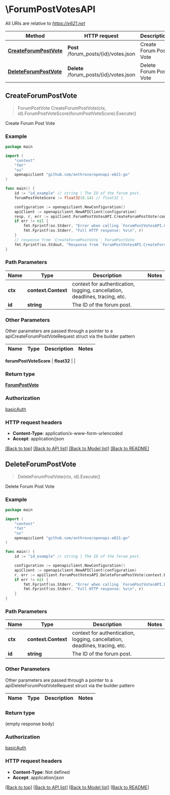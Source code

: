 # \ForumPostVotesAPI

All URIs are relative to *https://e621.net*

Method | HTTP request | Description
------------- | ------------- | -------------
[**CreateForumPostVote**](ForumPostVotesAPI.md#CreateForumPostVote) | **Post** /forum_posts/{id}/votes.json | Create Forum Post Vote
[**DeleteForumPostVote**](ForumPostVotesAPI.md#DeleteForumPostVote) | **Delete** /forum_posts/{id}/votes.json | Delete Forum Post Vote



## CreateForumPostVote

> ForumPostVote CreateForumPostVote(ctx, id).ForumPostVoteScore(forumPostVoteScore).Execute()

Create Forum Post Vote

### Example

```go
package main

import (
	"context"
	"fmt"
	"os"
	openapiclient "github.com/anthrove/openapi-e621-go"
)

func main() {
	id := "id_example" // string | The ID of the forum post.
	forumPostVoteScore := float32(8.14) // float32 | 

	configuration := openapiclient.NewConfiguration()
	apiClient := openapiclient.NewAPIClient(configuration)
	resp, r, err := apiClient.ForumPostVotesAPI.CreateForumPostVote(context.Background(), id).ForumPostVoteScore(forumPostVoteScore).Execute()
	if err != nil {
		fmt.Fprintf(os.Stderr, "Error when calling `ForumPostVotesAPI.CreateForumPostVote``: %v\n", err)
		fmt.Fprintf(os.Stderr, "Full HTTP response: %v\n", r)
	}
	// response from `CreateForumPostVote`: ForumPostVote
	fmt.Fprintf(os.Stdout, "Response from `ForumPostVotesAPI.CreateForumPostVote`: %v\n", resp)
}
```

### Path Parameters


Name | Type | Description  | Notes
------------- | ------------- | ------------- | -------------
**ctx** | **context.Context** | context for authentication, logging, cancellation, deadlines, tracing, etc.
**id** | **string** | The ID of the forum post. | 

### Other Parameters

Other parameters are passed through a pointer to a apiCreateForumPostVoteRequest struct via the builder pattern


Name | Type | Description  | Notes
------------- | ------------- | ------------- | -------------

 **forumPostVoteScore** | **float32** |  | 

### Return type

[**ForumPostVote**](ForumPostVote.md)

### Authorization

[basicAuth](../README.md#basicAuth)

### HTTP request headers

- **Content-Type**: application/x-www-form-urlencoded
- **Accept**: application/json

[[Back to top]](#) [[Back to API list]](../README.md#documentation-for-api-endpoints)
[[Back to Model list]](../README.md#documentation-for-models)
[[Back to README]](../README.md)


## DeleteForumPostVote

> DeleteForumPostVote(ctx, id).Execute()

Delete Forum Post Vote

### Example

```go
package main

import (
	"context"
	"fmt"
	"os"
	openapiclient "github.com/anthrove/openapi-e621-go"
)

func main() {
	id := "id_example" // string | The ID of the forum post.

	configuration := openapiclient.NewConfiguration()
	apiClient := openapiclient.NewAPIClient(configuration)
	r, err := apiClient.ForumPostVotesAPI.DeleteForumPostVote(context.Background(), id).Execute()
	if err != nil {
		fmt.Fprintf(os.Stderr, "Error when calling `ForumPostVotesAPI.DeleteForumPostVote``: %v\n", err)
		fmt.Fprintf(os.Stderr, "Full HTTP response: %v\n", r)
	}
}
```

### Path Parameters


Name | Type | Description  | Notes
------------- | ------------- | ------------- | -------------
**ctx** | **context.Context** | context for authentication, logging, cancellation, deadlines, tracing, etc.
**id** | **string** | The ID of the forum post. | 

### Other Parameters

Other parameters are passed through a pointer to a apiDeleteForumPostVoteRequest struct via the builder pattern


Name | Type | Description  | Notes
------------- | ------------- | ------------- | -------------


### Return type

 (empty response body)

### Authorization

[basicAuth](../README.md#basicAuth)

### HTTP request headers

- **Content-Type**: Not defined
- **Accept**: application/json

[[Back to top]](#) [[Back to API list]](../README.md#documentation-for-api-endpoints)
[[Back to Model list]](../README.md#documentation-for-models)
[[Back to README]](../README.md)

